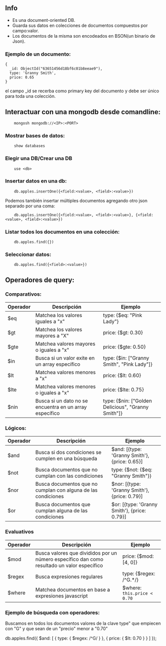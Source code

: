 ## Info

- Es una document-oriented DB.
- Guarda sus datos en colecciones de documentos compuestos por campo:valor.
- Los documentos de la misma son encodeados en BSON(un binario de Json).

### Ejemplo de un documento:

    {
      _id: ObjectId("63651456d18bf6c01b8eeae9"),
      type: 'Granny Smith',
      price: 0.65
    }
    
el campo _id se recerba como primary key del documento y debe ser único para toda una colección.

## Interactuar con una mongodb desde comandline:


        mongosh mongodb://<IP>:<PORT>

### Mostrar bases de datos:

        show databases

### Elegir una DB/Crear una DB

        use <db>

### Insertar datos en una db:

        db.apples.insertOne({<field:<value>, <field>:<value>})

Podemos también insertar múltiples documentos agregando otro json separado por una coma:

        db.apples.insertOne({<field:<value>, <field>:<value>}, {<field:<value>, <field>:<value>})


### Listar todos los documentos en una colección:

        db.apples.find({})


### Seleccionar datos:

        db.apples.find({<field>:<value>})


## Operadores de query:

### Comparativos:

| Operador | Descripción | Ejemplo |
|-----------|-----------|-----------|
| $eq   | Matchea los valores iguales a "x"|  type: {$eq: "Pink Lady"}    |
| $gt | Matchea los valores mayores a "X"     | price: {$gt: 0.30}     |
| $gte    | Matchea valores mayores o iguales a "x"     | price: {$gte: 0.50}    |
| $in    | Busca si un valor exite en un array específico     | type: {$in: ["Granny Smith", "Pink Lady"]}    |
| $lt    | Matchea valores menores a "x"    |   price: {$lt: 0.60}   |
| $lte    | Matchea valores menores o iguales a "x"     |   price: {$lte: 0.75}   |
| $nin    | Busca si un dato no se encuentra en un array específico     |  type: {$nin: ["Golden Delicious", "Granny Smith"]}    |

### Lógicos:

| Operador | Descripción | Ejemplo |
|-----------|-----------|-----------|
| $and    | Busca si dos condiciones se cumplen en una búsqueda     | $and: [{type: 'Granny Smith'}, {price: 0.65}]     |
| $not    | Busca documentos que no cumplan con las condiciones     | type: {$not: {$eq: "Granny Smith"}}    |
| $nor    | Busca documentos que no cumplan con alguna de las condiciones      | $nor: [{type: 'Granny Smith'}, {price: 0.79}]    |
| $or    | Busca documentos que cumplan alguna de las condiciones     |   $or: [{type: 'Granny Smith'}, {price: 0.79}]   |

### Evaluativos

| Operador | Descripción | Ejemplo |
|-----------|-----------|-----------|
| $mod    | Busca valores que divididos por un número específico dan como resultado un valor específico     | price: {$mod: [4, 0]}     |
| $regex    | Busca expresiones regulares     | type: {$regex: /^G.*/}     |
| $where    | Matchea documentos en base a expresiones javascript     | $where: `this.price < 0.70`    |


### Ejemplo de búsqueda con operadores:
Buscamos en todos los documentos valores de la clave type" que empiecen con "G" y que sean de un "precio" menor a "0.70"

db.apples.find({
    $and: [
        {
            type: {
                $regex: /^G/
            }
        },
        {
            price: {
                $lt: 0.70
            }
        }
    ]
});

